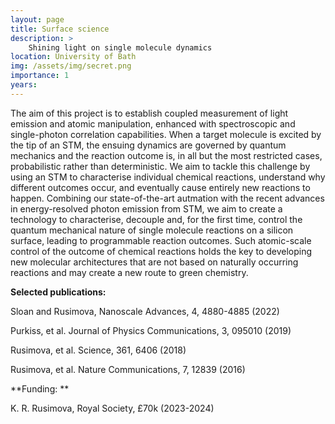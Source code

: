 ```yaml
---
layout: page
title: Surface science
description: >
    Shining light on single molecule dynamics
location: University of Bath
img: /assets/img/secret.png
importance: 1
years: 
---
```


The aim of this project is to establish coupled measurement of light emission and atomic manipulation, enhanced with spectroscopic and single-photon correlation capabilities. When a target molecule is excited by the tip of an STM, the ensuing dynamics are governed by quantum mechanics and the reaction outcome is, in all but the most restricted cases, probabilistic rather than deterministic. We aim to tackle this challenge  by using an STM to characterise individual chemical reactions, understand why different outcomes occur, and eventually cause  entirely new reactions to happen. Combining our state-of-the-art autmation with the recent advances in energy-resolved photon emission from STM, we aim to create a technology to characterise, decouple and, for the first time, control the quantum mechanical nature of single molecule reactions on a silicon surface, leading to programmable reaction outcomes. Such atomic-scale control of the outcome of chemical reactions holds the key to developing new molecular architectures that are not based on naturally occurring reactions and may create a new route to green chemistry.

**Selected publications:**

Sloan and Rusimova, Nanoscale Advances, 4, 4880-4885 (2022)

Purkiss, et al. Journal of Physics Communications, 3, 095010 (2019)

Rusimova, et al. Science, 361, 6406 (2018)

Rusimova, et al. Nature Communications, 7, 12839 (2016)

**Funding: **

K. R. Rusimova, Royal Society, £70k (2023-2024)

